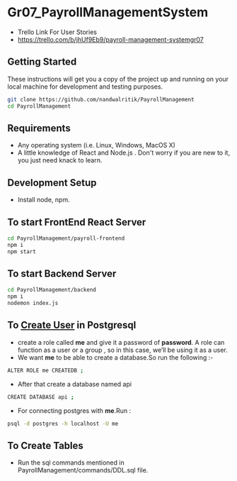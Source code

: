 # Gr07_PayrollManagementSystem

- Trello Link For User Stories
- https://trello.com/b/jhUf9Eb9/payroll-management-systemgr07

## Getting Started

These instructions will get you a copy of the project up and running on your local machine for development and testing purposes.
```bash
git clone https://github.com/nandwalritik/PayrollManagement
cd PayrollManagement
```

## Requirements

- Any operating system (i.e. Linux, Windows, MacOS X)
- A little knowledge of React and Node.js . Don't worry if you are new to it, you just need knack to learn.


## Development Setup

- Install node, npm.

## To start FrontEnd React Server
```bash
cd PayrollManagement/payroll-frontend
npm i
npm start
```

## To start Backend Server
```bash
cd PayrollManagement/backend
npm i
nodemon index.js
```

## To [Create User](https://blog.logrocket.com/nodejs-expressjs-postgresql-crud-rest-api-example/#:~:text=have%20superuser%20privileges.-,Creating%20a%20role%20in%20Postgres,-First%2C%20we%E2%80%99ll%20create) in Postgresql

- create a role called **me** and give it a password of **password**. A role can function as a user or a group , so in this case, we’ll be using it as a user.
- We want **me** to be able to create a database.So run the following :-
 ```bash
 ALTER ROLE me CREATEDB ;
 ```
 - After that create a database named api
 ```bash
 CREATE DATABASE api ;
 ```
- For connecting postgres with **me**.Run :
```bash
psql -d postgres -h localhost -U me
```

## To Create Tables

- Run the sql commands mentioned in PayrollManagement/commands/DDL.sql file.